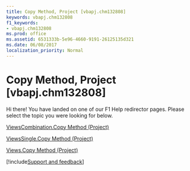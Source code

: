 ```yaml
---
title: Copy Method, Project [vbapj.chm132808]
keywords: vbapj.chm132808
f1_keywords:
- vbapj.chm132808
ms.prod: office
ms.assetid: 6531333b-5e96-4660-9191-26125135d321
ms.date: 06/08/2017
localization_priority: Normal
---
```



# Copy Method, Project [vbapj.chm132808]

Hi there! You have landed on one of our F1 Help redirector pages. Please select the topic you were looking for below.

[ViewsCombination.Copy Method (Project)](https://msdn.microsoft.com/library/2e28885e-6b65-8123-193a-1ac0ee883f75%28Office.15%29.aspx)

[ViewsSingle.Copy Method (Project)](https://msdn.microsoft.com/library/baa16562-5622-6d0f-02a7-3145a6fdef0c%28Office.15%29.aspx)

[Views.Copy Method (Project)](https://msdn.microsoft.com/library/5e82641a-f5c6-41a6-23bf-61220a4fc30c%28Office.15%29.aspx)

[!include[Support and feedback](~/includes/feedback-boilerplate.md)]